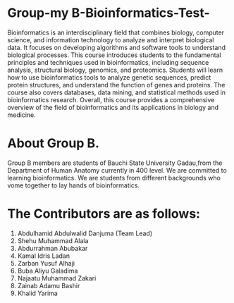 # Group-my B-Bioinformatics-Test-
Bioinformatics is an interdisciplinary field that combines biology, computer science, and information technology to analyze and interpret biological data. It focuses on developing algorithms and software tools to understand biological processes. This course introduces students to the fundamental principles and techniques used in bioinformatics, including sequence analysis, structural biology, genomics, and proteomics. Students will learn how to use bioinformatics tools to analyze genetic sequences, predict protein structures, and understand the function of genes and proteins. The course also covers databases, data mining, and statistical methods used in bioinformatics research. Overall, this course provides a comprehensive overview of the field of bioinformatics and its applications in biology and medicine.
# About Group B.
Group B members are students of Bauchi State University Gadau,from the Department of Human Anatomy currently in 400 level. We are committed to learning bioinformatics. We are students from different backgrounds who vome together to lay hands of bioinformatics. 
# The Contributors are as follows:
1. Abdulhamid Abdulwalid Danjuma (Team Lead)
2. Shehu Muhammad Alala
3. Abdurrahman Abubakar 
4. Kamal Idris Ladan
5. Zarban Yusuf Alhaji
6. Buba Aliyu Galadima
7. Najaatu Muhammad Zakari
8. Zainab Adamu Bashir
9. Khalid Yarima

